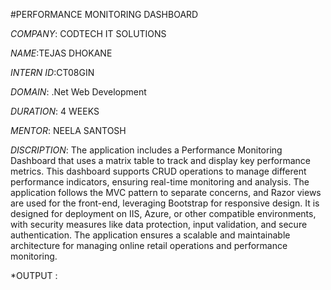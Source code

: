 #PERFORMANCE MONITORING DASHBOARD

*COMPANY*: CODTECH IT SOLUTIONS

*NAME*:TEJAS DHOKANE

*INTERN ID*:CT08GIN

*DOMAIN*: .Net Web Development

*DURATION*: 4 WEEKS

*MENTOR*: NEELA SANTOSH

*DISCRIPTION*: The application includes a Performance Monitoring Dashboard that uses a matrix table to track and display key performance metrics.
               This dashboard supports CRUD operations to manage different performance indicators, ensuring real-time monitoring and analysis.
               The application follows the MVC pattern to separate concerns, and Razor views are used for the front-end, leveraging Bootstrap for responsive design.
               It is designed for deployment on IIS, Azure, or other compatible environments, with security measures like data protection, input validation, 
               and secure authentication. The application ensures a scalable and maintainable architecture for managing online retail operations and performance monitoring.

*OUTPUT : 
 
